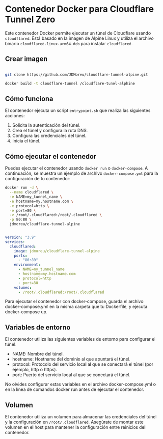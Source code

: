 # Contenedor Docker para Cloudflare Tunnel Zero

Este contenedor Docker permite ejecutar un túnel de Cloudflare usando `cloudflared`. Está basado en la imagen de Alpine Linux y utiliza el archivo binario `cloudflared-linux-arm64.deb` para instalar `cloudflared`.

## Crear imagen

```bash

git clone https://github.com/JDMoreu/cloudflare-tunnel-alpine.git

docker build -t cloudflare-tunnel /cloudflare-tunel-alphine

```


## Cómo funciona

El contenedor ejecuta un script `entrypoint.sh` que realiza las siguientes acciones:

1. Solicita la autenticación del túnel.
2. Crea el túnel y configura la ruta DNS.
3. Configura las credenciales del túnel.
4. Inicia el túnel.

## Cómo ejecutar el contenedor

Puedes ejecutar el contenedor usando `docker run` o `docker-compose`. A continuación, se muestra un ejemplo de archivo `docker-compose.yml` para la configuración de tu contenedor:

```bash
docker run -d \
  --name cloudflared \
  -e NAME=my_tunnel_name \
  -e hostname=my.hostname.com \
  -e protocol=http \
  -e port=80 \
  -v /root/.cloudflared:/root/.cloudflared \
  -p 80:80 \
  jdmoreu/cloudflare-tunnel-alpine

```

```yaml

version: "3.9"
services:
  cloudflared:
    image: jdmoreu/cloudflare-tunnel-alpine
    ports:
      - "80:80"
    environment:
      - NAME=my_tunnel_name
      - hostname=my.hostname.com
      - protocol=http
      - port=80
    volumes:
      - /root/.cloudflared:/root/.cloudflared

```
Para ejecutar el contenedor con docker-compose, guarda el archivo docker-compose.yml en la misma carpeta que tu Dockerfile, y ejecuta docker-compose up.

## Variables de entorno

El contenedor utiliza las siguientes variables de entorno para configurar el túnel:

- NAME: Nombre del túnel.
- hostname: Hostname del dominio al que apuntará el túnel.
- protocol: Protocolo del servicio local al que se conectará el túnel (por ejemplo, http o https).
- port: Puerto del servicio local al que se conectará el túnel.

No olvides configurar estas variables en el archivo docker-compose.yml o en la línea de comandos docker run antes de ejecutar el contenedor.

## Volumen

El contenedor utiliza un volumen para almacenar las credenciales del túnel y la configuración en `/root/.cloudflared`. Asegúrate de montar este volumen en el host para mantener la configuración entre reinicios del contenedor.

